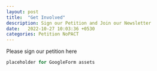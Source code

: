 ```yaml
---
layout: post
title:  "Get Involved"
description: Sign our Petition and Join our Newsletter
date:   2022-10-27 10:03:36 +0530
categories: Petition NoPACT
---
```

Please sign our petition here

```javascript
placeholder for GoogleForm assets
```